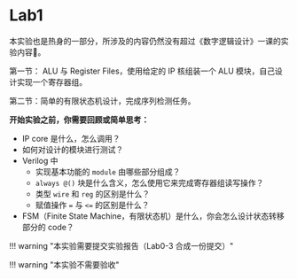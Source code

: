 # Lab1

本实验也是热身的一部分，所涉及的内容仍然没有超过《数字逻辑设计》一课的实验内容🧐。

第一节： ALU 与 Register Files，使用给定的 IP 核组装一个 ALU 模块，自己设计实现一个寄存器组。

第二节：简单的有限状态机设计，完成序列检测任务。

**开始实验之前，你需要回顾或简单思考：**

* IP core 是什么，怎么调用？
* 如何对设计的模块进行测试？
* Verilog 中
  * 实现基本功能的 `module` 由哪些部分组成？
  * `always @()` 块是什么含义，怎么使用它来完成寄存器组读写操作？
  * 类型 `wire` 和 `reg` 的区别是什么？
  * 赋值操作 `=` 与 `<=` 的区别是什么？
* FSM（Finite State Machine，有限状态机）是什么，你会怎么设计状态转移部分的 code？

!!! warning "本实验需要提交实验报告（Lab0-3 合成一份提交）"

!!! warning "本实验不需要验收"
